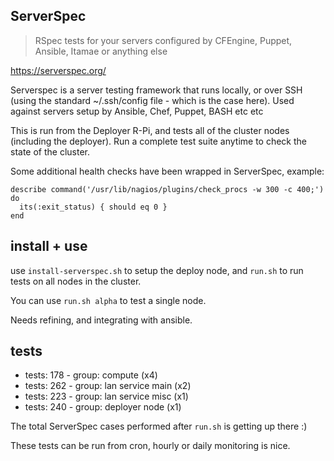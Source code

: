 ServerSpec
----------

> RSpec tests for your servers configured by CFEngine, Puppet, Ansible, Itamae or anything else

https://serverspec.org/

Serverspec is a server testing framework that runs locally, or over SSH (using the standard ~/.ssh/config file - which is the case here). Used against servers setup by Ansible, Chef, Puppet, BASH etc etc

This is run from the Deployer R-Pi, and tests all of the cluster nodes (including the deployer). Run a complete test suite anytime to check the state of the cluster.

Some additional health checks have been wrapped in ServerSpec, example:

```
describe command('/usr/lib/nagios/plugins/check_procs -w 300 -c 400;') do
  its(:exit_status) { should eq 0 }
end
```


## install + use

use `install-serverspec.sh` to setup the deploy node, and `run.sh` to run tests on all nodes in the cluster.

You can use `run.sh alpha` to test a single node.

Needs refining, and integrating with ansible.

## tests

* tests: 178 - group: compute (x4)
* tests: 262 - group: lan service main (x2)
* tests: 223 - group: lan service misc (x1)
* tests: 240 - group: deployer node (x1)

The total ServerSpec cases performed after `run.sh` is getting up there :)

These tests can be run from cron, hourly or daily monitoring is nice.
